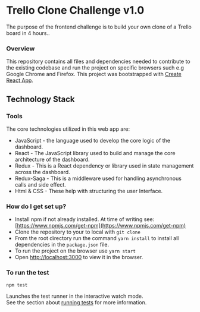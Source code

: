 # Trello Clone Challenge v1.0
The purpose of the frontend challenge is to build your own clone of a Trello board in 4 hours..

### Overview ###
This repository contains all files and dependencies needed to contribute to the existing codebase and run the project on specific browsers such e.g Google Chrome and Firefox. This project was bootstrapped with [Create React App](https://github.com/facebook/create-react-app).

## Technology Stack

### Tools
The core technologies utilized in this web app are:

* JavaScript - the language used to develop the core logic of the dashboard.
* React - The JavaScript library used to build and manage the core architecture of the dashboard.
* Redux - This is a React dependency or library used in state management across the dashboard.
* Redux-Saga - This is a middleware used for handling asynchronous calls and side effect.
* Html & CSS - These help with structuring the user Interface.


### How do I get set up? ###

* Install npm if not already installed. At time of writing see: [https://www.npmjs.com/get-npm](https://www.npmjs.com/get-npm)
* Clone the repository to your to local with `git clone`
* From the root directory run the command `yarn install` to install all dependencies in the `package.json` file. 
* To run the project on the browser use `yarn start`
* Open [http://localhost:3000](http://localhost:3000) to view it in the browser.


### To run the test ###

`npm test`

Launches the test runner in the interactive watch mode.\
See the section about [running tests](https://facebook.github.io/create-react-app/docs/running-tests) for more information.



